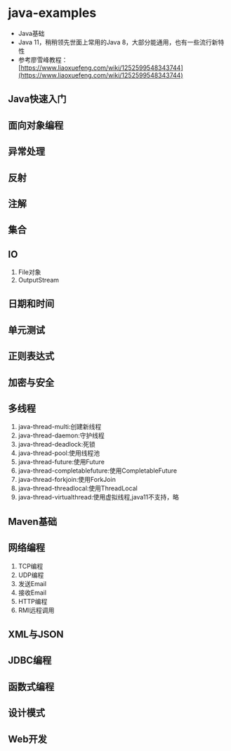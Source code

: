 # java-examples

* Java基础
* Java 11，稍稍领先世面上常用的Java 8，大部分能通用，也有一些流行新特性
* 参考廖雪峰教程：[https://www.liaoxuefeng.com/wiki/1252599548343744](https://www.liaoxuefeng.com/wiki/1252599548343744)

## Java快速入门

## 面向对象编程

## 异常处理

## 反射

## 注解

## 集合

## IO

1. File对象
2. OutputStream

## 日期和时间

## 单元测试

## 正则表达式

## 加密与安全

## 多线程

1. java-thread-multi:创建新线程
2. java-thread-daemon:守护线程
3. java-thread-deadlock:死锁
4. java-thread-pool:使用线程池
5. java-thread-future:使用Future
6. java-thread-completablefuture:使用CompletableFuture
7. java-thread-forkjoin:使用ForkJoin
8. java-thread-threadlocal:使用ThreadLocal
9. java-thread-virtualthread:使用虚拟线程,java11不支持，略

## Maven基础

## 网络编程

1. TCP编程
2. UDP编程
3. 发送Email
4. 接收Email
5. HTTP编程
6. RMI远程调用

## XML与JSON

## JDBC编程

## 函数式编程

## 设计模式

## Web开发

